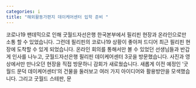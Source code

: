 ```yaml
---
categories: i
title: "해외활동가편지 데이케어센터 입학 준비 "
---
```

코로나19 팬데믹으로 인해 굿월드자선은행 한국본부에서 필리핀 현장과 온라인으로만 소통 할 수 있었습니다. 그런데 필리핀의 코로나19 상황이 좋아져 드디어 최근 필리핀 현장에 도착할 수 있게 되었습니다. 온라인 회의를 통해서만 볼 수 있었던 선생님들과 반갑게 인사를 나누고, 굿월드자선은행 필리핀 데이케어센터 3곳을 방문했습니다. 사진과 영상에서만 만나오던 현장을 직접 방문하니 감회가 새로웠습니다. 새롭게 이전 예정인 ‘굿월드 문덕 데이케어센터’의 건물을 둘러보고 여러 가지 아이디어와 활용방안을 모색했습니다. 그리고 굿월드 스테판, 문